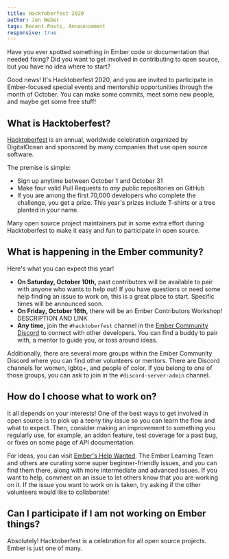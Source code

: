 ```yaml
---
title: Hacktoberfest 2020
author: Jen Weber
tags: Recent Posts, Announcement
responsive: true
---
```


Have you ever spotted something in Ember code or documentation that needed fixing?
Did you want to get involved in contributing to open source, but you have no idea where to start?

Good news! It's Hacktoberfest 2020, and you are invited to participate in Ember-focused special events and mentorship opportunities through the month of October.
You can make some commits, meet some new people, and maybe get some free stuff!

## What is Hacktoberfest?

[Hacktoberfest](https://hacktoberfest.digitalocean.com/) is an annual, worldwide celebration organized by DigitalOcean and sponsored by many companies that use open source software.

The premise is simple: 
- Sign up anytime between October 1 and October 31
- Make four valid Pull Requests to _any_ public repositories on GitHub
- If you are among the first 70,000 developers who complete the challenge, you get a prize. This year's prizes include T-shirts or a tree planted in your name.

Many open source project maintainers put in some extra effort during Hacktoberfest to make it easy and fun to participate in open source.

## What is happening in the Ember community?

Here's what you can expect this year!

- **On Saturday, October 10th,** past contributors will be available to pair with anyone who wants to help out! If you have questions or need some help finding an issue to work on, this is a great place to start. Specific times will be announced soon.
- **On Friday, October 16th,** there will be an Ember Contributors Workshop! DESCRIPTION AND LINK
- **Any time,** join the `#hacktoberfest` channel in the [Ember Community Discord]() to connect with other developers. You can find a buddy to pair with, a mentor to guide you, or toss around ideas.

Additionally, there are several more groups within the Ember Community Discord where you can find other volunteers or mentors. There are Discord channels for women, lgbtq+, and people of color. If you belong to one of those groups, you can ask to join in the `#discord-server-admin` channel.

## How do I choose what to work on?

It all depends on your interests! One of the best ways to get involved in open source is to pick up a teeny tiny issue so you can learn the flow and what to expect. Then, consider making an improvement to something you regularly use, for example, an addon feature, test coverage for a past bug, or fixes on some page of API documentation.

For ideas, you can visit [Ember's Help Wanted](https://help-wanted.emberjs.com/). The Ember Learning Team and others are curating some super beginner-friendly issues, and you can find them there, along with more intermediate and advanced issues. If you want to help, comment on an issue to let others know that you are working on it. If the issue you want to work on is taken, try asking if the other volunteers would like to collaborate!

## Can I participate if I am not working on Ember things?

Absolutely! Hacktoberfest is a celebration for all open source projects. Ember is just one of many.
